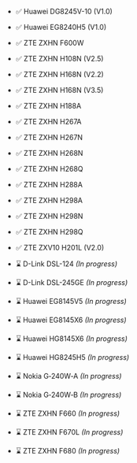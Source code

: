 - ✅ Huawei DG8245V-10 (V1.0)
- ✅ Huawei EG8240H5 (V1.0)
- ✅ ZTE ZXHN F600W
- ✅ ZTE ZXHN H108N (V2.5)
- ✅ ZTE ZXHN H168N (V2.2)
- ✅ ZTE ZXHN H168N (V3.5)
- ✅ ZTE ZXHN H188A
- ✅ ZTE ZXHN H267A
- ✅ ZTE ZXHN H267N
- ✅ ZTE ZXHN H268N
- ✅ ZTE ZXHN H268Q
- ✅ ZTE ZXHN H288A
- ✅ ZTE ZXHN H298A
- ✅ ZTE ZXHN H298N
- ✅ ZTE ZXHN H298Q
- ✅ ZTE ZXV10 H201L (V2.0)

- ⌛ D-Link DSL-124 _(In progress)_
- ⌛ D-Link DSL-245GE _(In progress)_
- ⌛ Huawei EG8145V5 _(In progress)_
- ⌛ Huawei EG8145X6 _(In progress)_
- ⌛ Huawei HG8145X6 _(In progress)_
- ⌛ Huawei HG8245H5 _(In progress)_
- ⌛ Nokia G‑240W‑A _(In progress)_
- ⌛ Nokia G‑240W‑B _(In progress)_
- ⌛ ZTE ZXHN F660 _(In progress)_
- ⌛ ZTE ZXHN F670L _(In progress)_
- ⌛ ZTE ZXHN F680 _(In progress)_
